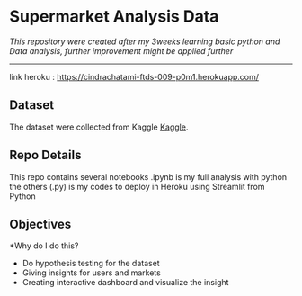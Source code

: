 
# Supermarket Analysis Data

_This repository were created after my 3weeks learning basic python and Data analysis, further improvement might be applied further_

---
link heroku : https://cindrachatami-ftds-009-p0m1.herokuapp.com/

## Dataset 

The dataset were collected from Kaggle [Kaggle](https://www.kaggle.com/aungpyaeap/supermarket-sales).

## Repo Details

This repo contains several notebooks
.ipynb is my full analysis with python
the others (.py) is my codes to deploy in Heroku using Streamlit from Python


## Objectives

*Why do I do this?

- Do hypothesis testing for the dataset 
- Giving insights for users and markets
- Creating interactive dashboard and visualize the insight
